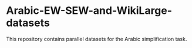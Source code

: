 # Arabic-EW-SEW-and-WikiLarge-datasets
This repository contains parallel datasets for the Arabic simplification task.
